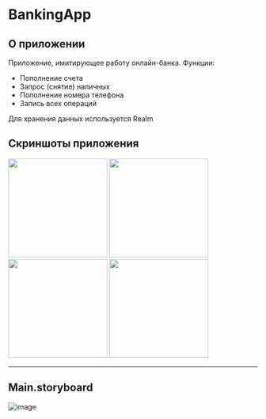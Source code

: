 # BankingApp

## О приложении
Приложение, имитирующее работу онлайн-банка.
Функции:
- Пополнение счета
- Запрос (снятие) наличных
- Пополнение номера телефона
- Запись всех операций

Для хранения данных используется Realm


## Скриншоты приложения
<img src="https://github.com/bikmurzin/BankingApp/assets/51128795/4f39e52d-a433-48e6-b80c-3e5915bc5cda" width="200"> <img src="https://github.com/bikmurzin/BankingApp/assets/51128795/2e867d96-daf7-4741-bb8e-906175a14728" width="200"> <img src="https://github.com/bikmurzin/BankingApp/assets/51128795/654d43d4-9566-4abc-b9f4-d57919a2034a" width="200"> <img src="https://github.com/bikmurzin/BankingApp/assets/51128795/fffe6c48-6666-4092-b3f2-9cd861c0c107" width="200">
<hr>

## Main.storyboard
![image](https://github.com/bikmurzin/BankingApp/assets/51128795/a41d8403-a49e-4bb5-a971-2de9ba23709e)

